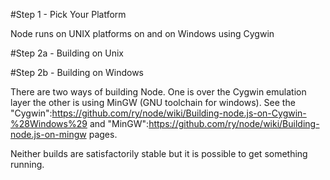 #Step 1 - Pick Your Platform

Node runs on UNIX platforms on and on Windows using Cygwin

#Step 2a - Building on Unix

#Step 2b - Building on Windows

There are two ways of building Node. One is over the Cygwin emulation layer the other is using MinGW (GNU toolchain for windows). See the "Cygwin":https://github.com/ry/node/wiki/Building-node.js-on-Cygwin-%28Windows%29 and "MinGW":https://github.com/ry/node/wiki/Building-node.js-on-mingw pages.

Neither builds are satisfactorily stable but it is possible to get something running.